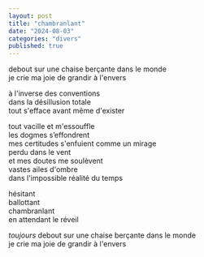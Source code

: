 ```yaml
---
layout: post
title: "chambranlant"
date: "2024-08-03"
categories: "divers"
published: true
---
```


debout sur une chaise berçante dans le monde  
je crie ma joie de grandir à l'envers  

à l'inverse des conventions  
dans la désillusion totale  
tout s'efface avant même d'exister  

tout vacille et m'essouffle  
les dogmes s’effondrent  
mes certitudes s'enfuient comme un mirage  
perdu dans le vent  
et mes doutes me soulèvent  
vastes ailes d'ombre  
dans l'impossible réalité du temps  

hésitant  
ballottant  
chambranlant  
en attendant le réveil  

*toujours* debout sur une chaise berçante dans le monde  
je crie ma joie de grandir à l'envers  
